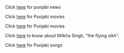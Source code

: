 Click [here](ajit/ajitnews.md) for punjabi news

Click [here](pollywood/movies.md) for Punjabi movies

Click [here](movies/movies.md) for Punjabi movies

Click [here](https://en.wikipedia.org/wiki/Milkha_Singh) to know about Milkha Singh, "the flying sikh".

Click [here](songs/songs.md) for Punjabi songs